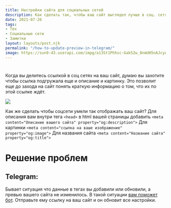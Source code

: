```yaml
---
title: Настройки сайта для социальных сетей
description: Как сделать так, чтобы ваш сайт выглядел лучше в соц. сетях
date: 2021-07-26
tags:
- Тех
- Социальные сети
- Заметки
layout: layouts/post.njk
permalink: "/how-to-update-preview-in-telegram/"
image: https://sun9-43.userapi.com/impg/a13St1Phhsc-Gak52w_8nmUH5nAJcyAiaZ5OTQ/hX97JVazcLw.jpg?size=640x360&quality=96&sign=b2646a6194c54f1bf3a88ebf32ec63e8&type=album
---
```


#
Когда вы делитесь ссылкой в соц сетях на ваш сайт, думаю вы захотите чтобы ссылка подгружала еще и описание и картинку. Это позволит еще до захода на сайт понять краткую информацию о том, что их по этой ссылке ждёт.


![](https://paper-attachments.dropbox.com/s_7B204BE2F04460F624F00D3E5A7703C3103EDB20DEC16C751BFBCD6C59F81001_1627288744420_++2021-07-26++11.38.53.png)


Как же сделать чтобы соцсети умели так отображать ваш сайт?
Для описания вам внутри тега `<head>` в html вашей страницы добавить `<meta content="Описание вашего сайта" property="og:description">`
Для картинки `<meta content="ссылка на ваше изображение" property="og:image">`
Для названия сайта `<meta content="Название сайта" property="og:title">`

# Решение проблем
## Telegram:

Бывает ситуация что данные в тегах вы добавили или обновили, а превью вашего сайта не изменилось. В такой ситуации [вам поможет бот](https://t.me/WebpageBot). Отправьте ему ссылку на ваш сайт и он обновит все настройки.




